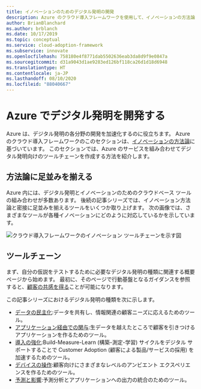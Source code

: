 ```yaml
---
title: イノベーションのためのデジタル発明の開発
description: Azure のクラウド導入フレームワークを使用して、イノベーションの方法論に基づいて、デジタル発明用のツールチェーンを作成します。
author: BrianBlanchard
ms.author: brblanch
ms.date: 10/17/2019
ms.topic: conceptual
ms.service: cloud-adoption-framework
ms.subservice: innovate
ms.openlocfilehash: 758180e4f8771dab5502636eab3da8d9f9e0847a
ms.sourcegitcommit: d31a9043d1ae9283ed126bf118ca26d1d18d6948
ms.translationtype: HT
ms.contentlocale: ja-JP
ms.lasthandoff: 08/10/2020
ms.locfileid: "88040667"
---
```

# <a name="develop-digital-inventions-in-azure"></a>Azure でデジタル発明を開発する

Azure は、デジタル発明の各分野の開発を加速化するのに役立ちます。 Azure のクラウド導入フレームワークのこのセクションは、[イノベーションの方法論](../considerations/index.md)に基づいています。 このセクションでは、Azure のサービスを組み合わせてデジタル発明向けのツールチェーンを作成する方法を紹介します。

## <a name="alignment-to-the-methodology"></a>方法論に足並みを揃える

Azure 内には、デジタル発明とイノベーションのためのクラウドベース ツールの組み合わせが多数あります。 後続の記事シリーズでは、イノベーション方法論と密接に足並みを揃えるツールをいくつか取り上げます。 次の画像では、さまざまなツールが各種イノベーションにどのように対応しているかを示しています。

![クラウド導入フレームワークのイノベーション ツールチェーンを示す図](../../_images/innovate/innovate-toolchain.png)

## <a name="toolchain"></a>ツールチェーン

まず、自分の仮説をテストするために必要なデジタル発明の種類に関連する概要ページから始めます。 最初に、そのページで行動基盤となるガイダンスを参照すると、[顧客の共感を得る](../considerations/build.md)ことが可能になります。

この記事シリーズにおけるデジタル発明の種類を次に示します。

- [データの民主化](./data.md):データを共有し、情報関連の顧客ニーズに応えるためのツール。
- [アプリケーション経由での関与](./apps.md):生データを越えたところで顧客を引きつけるアプリケーションを作るためのツール。
- [導入の強化](./ci-cd.md):Build-Measure-Learn (構築-測定-学習) サイクルをデジタル サポートすることで Customer Adoption (顧客による製品/サービスの採用) を加速するためのツール。
- [デバイスの操作](./devices.md):顧客向けにさまざまなレベルのアンビエント エクスペリエンスを作るためのツール。
- [予測と影響](./predict.md):予測分析とアプリケーションへの出力の統合のためのツール。
